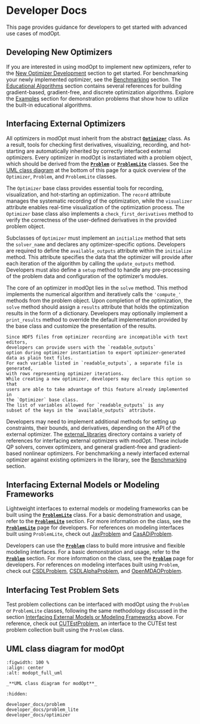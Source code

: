 # Developer Docs

This page provides guidance for developers to get started with advanced use cases of modOpt.

## Developing New Optimizers
If you are interested in using modOpt to implement new optimizers,
refer to the [New Optimizer Development](./optimizer_development.ipynb) section to get started.
For benchmarking your newly implemented optimizer, see the [Benchmarking](./benchmarking.ipynb) section.
The [Educational Algorithms](./educational_algs.md) section contains several references 
for building gradient-based, gradient-free, and discrete optimization algorithms.
Explore the [Examples](./examples.md) section for demonstration problems that show how to
utilize the built-in educational algorithms.

## Interfacing External Optimizers
All optimizers in modOpt must inherit from the abstract [**`Optimizer`**](./api/optimizer.md) class.
As a result, tools for checking first derivatives, visualizing, recording, and hot-starting
are automatically inherited by correctly interfaced external optimizers.
Every optimizer in modOpt is instantiated with a problem object, which should be derived
from the [**`Problem`**](./api/problem.md) or [**`ProblemLite`**](./api/problem_lite.md) classes. 
See the [UML class diagram](#uml-class-diagram-for-modopt) at the bottom of this page for
a quick overview of the `Optimizer`, `Problem`, and `ProblemLite` classes.

The `Optimizer` base class provides essential tools for recording, 
visualization, and hot-starting an optimization.
The `record` attribute manages the systematic recording of the optimization, while the `visualizer`
attribute enables real-time visualization of the optimization process. 
The `Optimizer` base class also implements a `check_first_derivatives` method 
to verify the correctness of the user-defined derivatives in the provided problem object.

Subclasses of `Optimizer` must implement an `initialize` method that sets the `solver_name` and
declares any optimizer-specific options. 
Developers are required to define the `available_outputs` attribute within the `initialize` method. 
This attribute specifies the data that the optimizer will provide after each iteration 
of the algorithm by calling the `update_outputs` method. 
Developers must also define a `setup` method to handle any pre-processing of the problem data and
configuration of the optimizer’s modules.

The core of an optimizer in modOpt lies in the `solve` method. 
This method implements the numerical algorithm and iteratively calls 
the `'compute_'` methods from the problem object.
Upon completion of the optimization, the `solve` method should assign a `results` attribute 
that holds the optimization results in the form of a dictionary. 
Developers may optionally implement a `print_results` method to override 
the default implementation provided by the base class and
customize the presentation of the results.

```{note}
Since HDF5 files from optimizer recording are incompatible with text editors, 
developers can provide users with the `readable_outputs` 
option during optimizer instantiation to export optimizer-generated
data as plain text files. 
For each variable listed in `readable_outputs`, a separate file is generated,
with rows representing optimizer iterations.
While creating a new optimizer, developers may declare this option so that
users are able to take advantage of this feature already implemented in
the `Optimizer` base class.
The list of variables allowed for `readable_outputs` is any
subset of the keys in the `available_outputs` attribute.
```

Developers may need to implement additional methods for setting up constraints, their bounds, and derivatives,
depending on the API of the external optimizer.
The [external_libraries](https://github.com/LSDOlab/modopt/tree/main/modopt/external_libraries) directory 
contains a variety of references for interfacing external optimizers with modOpt. 
These include QP solvers, convex optimizers, and general gradient-free and gradient-based nonlinear optimizers.
For benchmarking a newly interfaced external optimizer against existing optimizers in the library, 
see the [Benchmarking](./benchmarking.ipynb) section.

## Interfacing External Models or Modeling Frameworks

Lightweight interfaces to external models or modeling frameworks can be
built using the [**`ProblemLite`**](./api/problem_lite.md) class.
For a basic demonstration and usage, refer to the [**`ProblemLite`**](./modeling/problem_lite.ipynb) section.
For more information on the class, see the [**`ProblemLite`**](./developer_docs/problem_lite.md) page for developers.
For references on modeling interfaces built using `ProblemLite`, check out
[JaxProblem](https://github.com/LSDOlab/modopt/blob/main/modopt/external_libraries/jax/jax_problem.py)
and [CasADiProblem](https://github.com/LSDOlab/modopt/blob/main/modopt/external_libraries/casadi/casadi_problem.py).

Developers can use the [**`Problem`**](./api/problem.md) class 
to build more intrusive and flexible modeling interfaces.
For a basic demonstration and usage, refer to the [**`Problem`**](./modeling/problem.ipynb) section.
For more information on the class, see the [**`Problem`**](./developer_docs/problem.md) page for developers.
For references on modeling interfaces built using `Problem`, check out
[CSDLProblem](https://github.com/LSDOlab/modopt/blob/main/modopt/external_libraries/csdl/csdl_problem.py),
[CSDLAlphaProblem](https://github.com/LSDOlab/modopt/blob/main/modopt/external_libraries/csdl/csdl_alpha_problem.py),
and [OpenMDAOProblem](https://github.com/LSDOlab/modopt/blob/main/modopt/external_libraries/openmdao/openmdao_problem.py).

## Interfacing Test Problem Sets
Test problem collections can be interfaced with modOpt using the `Problem` or `ProblemLite` classes,
following the same methodology discussed in the section 
[Interfacing External Models or Modeling Frameworks](#interfacing-external-models-or-modeling-frameworks) above. 
For reference, check out 
[CUTEstProblem](https://github.com/LSDOlab/modopt/blob/main/modopt/external_libraries/pycutest/cutest_problem.py),
an interface to the CUTEst test problem collection built using the `Problem` class.

## UML class diagram for modOpt

```{figure} /src/images/modopt_full_uml.png
:figwidth: 100 %
:align: center
:alt: modopt_full_uml

_**UML class diagram for modOpt**_
```

```{toctree}
:hidden:

developer_docs/problem
developer_docs/problem_lite
developer_docs/optimizer
```


<!-- ## Developer API Reference
This section provides the developer API reference for modOpt.

### modopt.Optimizer

```{eval-rst}

.. autoclass:: modopt.Optimizer
    :members: __init__, check_first_derivatives, solve, print_results, update_outputs, run_postprocessing

```
### modopt.ProblemLite

```{eval-rst}

.. autoclass:: modopt.ProblemLite
    :members: __init__

```

### modopt.Problem

```{eval-rst}

.. autoclass:: modopt.Problem
    :members: __init__, __str__, initialize, setup, setup_derivatives, 
              add_design_variables, add_objective, add_constraints,
              declare_lagrangian, declare_objective_gradient, declare_lagrangian_gradient,
              declare_constraint_jacobian, declare_constraint_jvp, declare_constraint_vjp,
              declare_objective_hessian, declare_lagrangian_hessian, 
              declare_objective_hvp, declare_lagrangian_hvp,
              compute_objective, compute_constraints, compute_lagrangian,
              compute_objective_gradient, compute_lagrangian_gradient, compute_constraint_jacobian,
              compute_constraint_jvp, compute_constraint_vjp, 
              compute_objective_hessian, compute_lagrangian_hessian,
              compute_objective_hvp, compute_lagrangian_hvp,
              use_finite_differencing
    :private-members: _compute_objective, _compute_constraints, _compute_lagrangian,
                      _compute_objective_gradient, _compute_lagrangian_gradient, 
                      _compute_constraint_jacobian,
                      _compute_constraint_jvp, _compute_constraint_vjp,
                      _compute_objective_hessian, _compute_lagrangian_hessian,
                      _compute_objective_hvp, _compute_lagrangian_hvp
``` -->